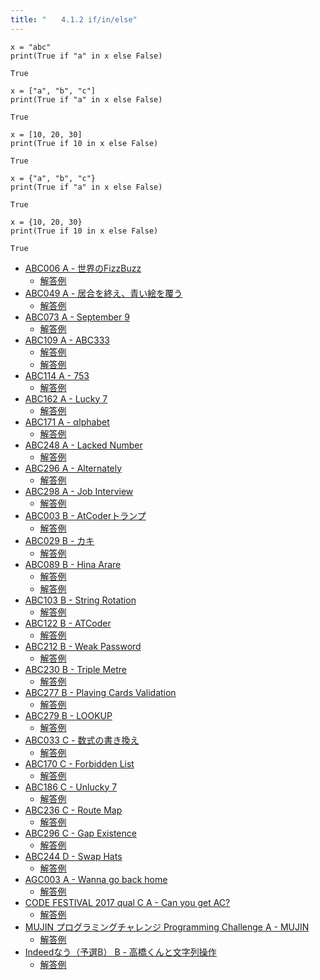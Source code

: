 ```yaml
---
title: "　　4.1.2 if/in/else"
---
```


```python:サンプルコード
x = "abc"
print(True if "a" in x else False)
```

```text:実行結果
True
```

```python:サンプルコード
x = ["a", "b", "c"]
print(True if "a" in x else False)
```

```text:実行結果
True
```

```python:サンプルコード
x = [10, 20, 30]
print(True if 10 in x else False)
```

```text:実行結果
True
```

```python:サンプルコード
x = {"a", "b", "c"}
print(True if "a" in x else False)
```

```text:実行結果
True
```

```python:サンプルコード
x = {10, 20, 30}
print(True if 10 in x else False)
```

```text:実行結果
True
```

- [ABC006 A - 世界のFizzBuzz](https://atcoder.jp/contests/abc006/tasks/abc006_1)
    - [解答例](https://atcoder.jp/contests/abc006/submissions/15406005)
- [ABC049 A - 居合を終え、青い絵を覆う](https://atcoder.jp/contests/abc049/tasks/abc049_a)
    - [解答例](https://atcoder.jp/contests/abc049/submissions/15406018)
- [ABC073 A - September 9](https://atcoder.jp/contests/abc073/tasks/abc073_a)
    - [解答例](https://atcoder.jp/contests/abc073/submissions/15406031)
- [ABC109 A - ABC333](https://atcoder.jp/contests/abc109/tasks/abc109_a)
    - [解答例](https://atcoder.jp/contests/abc109/submissions/15406076)
    - [解答例](https://atcoder.jp/contests/abc109/submissions/15406096)
- [ABC114 A - 753](https://atcoder.jp/contests/abc114/tasks/abc114_a)
    - [解答例](https://atcoder.jp/contests/abc114/submissions/15406116)
- [ABC162 A - Lucky 7](https://atcoder.jp/contests/abc162/tasks/abc162_a)
    - [解答例](https://atcoder.jp/contests/abc162/submissions/15406133)
- [ABC171 A - αlphabet](https://atcoder.jp/contests/abc171/tasks/abc171_a)
    - [解答例](https://atcoder.jp/contests/abc171/submissions/14529936)
- [ABC248 A - Lacked Number](https://atcoder.jp/contests/abc248/tasks/abc248_a)
    - [解答例](https://atcoder.jp/contests/abc248/submissions/31422592)
- [ABC296 A - Alternately](https://atcoder.jp/contests/abc296/tasks/abc296_a)
    - [解答例](https://atcoder.jp/contests/abc296/submissions/40297298)
- [ABC298 A - Job Interview](https://atcoder.jp/contests/abc298/tasks/abc298_a)
    - [解答例](https://atcoder.jp/contests/abc298/submissions/40678072)
- [ABC003 B - AtCoderトランプ](https://atcoder.jp/contests/abc003/tasks/abc003_2)
    - [解答例](https://atcoder.jp/contests/abc003/submissions/35454037)
- [ABC029 B - カキ](https://atcoder.jp/contests/abc029/tasks/abc029_b)
    - [解答例](https://atcoder.jp/contests/abc029/submissions/15406171)
- [ABC089 B - Hina Arare](https://atcoder.jp/contests/abc089/tasks/abc089_b)
    - [解答例](https://atcoder.jp/contests/abc089/submissions/15406208)
    - [解答例](https://atcoder.jp/contests/abc089/submissions/15406226)
- [ABC103 B - String Rotation](https://atcoder.jp/contests/abc103/tasks/abc103_b)
    - [解答例](https://atcoder.jp/contests/abc103/submissions/15406244)
- [ABC122 B - ATCoder](https://atcoder.jp/contests/abc122/tasks/abc122_b)
    - [解答例](https://atcoder.jp/contests/abc122/submissions/15406314)
- [ABC212 B - Weak Password](https://atcoder.jp/contests/abc212/tasks/abc212_b)
    - [解答例](https://atcoder.jp/contests/abc212/submissions/24702207)
- [ABC230 B - Triple Metre](https://atcoder.jp/contests/abc230/tasks/abc230_b)
    - [解答例](https://atcoder.jp/contests/abc230/submissions/28883705)
- [ABC277 B - Playing Cards Validation](https://atcoder.jp/contests/abc277/tasks/abc277_b)
    - [解答例](https://atcoder.jp/contests/abc277/submissions/36455177)
- [ABC279 B - LOOKUP](https://atcoder.jp/contests/abc279/tasks/abc279_b)
    - [解答例](https://atcoder.jp/contests/abc279/submissions/37119766)
- [ABC033 C - 数式の書き換え](https://atcoder.jp/contests/abc033/tasks/abc033_c)
    - [解答例](https://atcoder.jp/contests/abc033/submissions/15406419)
- [ABC170 C - Forbidden List](https://atcoder.jp/contests/abc170/tasks/abc170_c)
    - [解答例](https://atcoder.jp/contests/abc170/submissions/14364097)
- [ABC186 C - Unlucky 7](https://atcoder.jp/contests/abc186/tasks/abc186_c)
    - [解答例](https://atcoder.jp/contests/abc186/submissions/22577789)
- [ABC236 C - Route Map](https://atcoder.jp/contests/abc236/tasks/abc236_c)
    - [解答例](https://atcoder.jp/contests/abc236/submissions/36204589)
- [ABC296 C - Gap Existence](https://atcoder.jp/contests/abc296/tasks/abc296_c)
    - [解答例](https://atcoder.jp/contests/abc296/submissions/40475396)
- [ABC244 D - Swap Hats](https://atcoder.jp/contests/abc244/tasks/abc244_d)
    - [解答例](https://atcoder.jp/contests/abc244/submissions/30371984)
- [AGC003 A - Wanna go back home](https://atcoder.jp/contests/agc003/tasks/agc003_a)
    - [解答例](https://atcoder.jp/contests/agc003/submissions/15406362)
- [CODE FESTIVAL 2017 qual C A - Can you get AC?](https://atcoder.jp/contests/code-festival-2017-qualc/tasks/code_festival_2017_qualc_a)
    - [解答例](https://atcoder.jp/contests/code-festival-2017-qualc/submissions/15406497)
- [MUJIN プログラミングチャレンジ Programming Challenge A - MUJIN](https://atcoder.jp/contests/mujin-pc-2016/tasks/mujin_pc_2016_a)
    - [解答例](https://atcoder.jp/contests/mujin-pc-2016/submissions/15406509)
- [Indeedなう（予選B） B - 高橋くんと文字列操作](https://atcoder.jp/contests/indeednow-qualb/tasks/indeednow_2015_qualb_2)
    - [解答例](https://atcoder.jp/contests/indeednow-qualb/submissions/15406534)